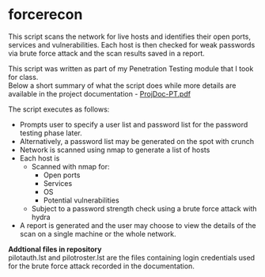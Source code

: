 # forcerecon
This script scans the network for live hosts and identifies their open ports, services and vulnerabilities. Each host is then checked for weak passwords via brute force attack and the scan results saved in a report.    

This script was written as part of my Penetration Testing module that I took for class.   
Below a short summary of what the script does while more details are available in the project documentation - [ProjDoc-PT.pdf](https://github.com/Aux-User/forcerecon/blob/main/ProjDoc-PT.pdf)    

The script executes as follows:
- Prompts user to specify a user list and password list for the password testing phase later.
- Alternatively, a password list may be generated on the spot with crunch
- Network is scanned using nmap to generate a list of hosts
- Each host is
  - Scanned with nmap for:
    - Open ports
    - Services
    - OS
    - Potential vulnerabilities
  - Subject to a password strength check using a brute force attack with hydra
-  A report is generated and the user may choose to view the details of the scan on a single machine or the whole network.

**Addtional files in repository**    
pilotauth.lst and pilotroster.lst are the files containing login credentials used for the brute force attack recorded in the documentation.
